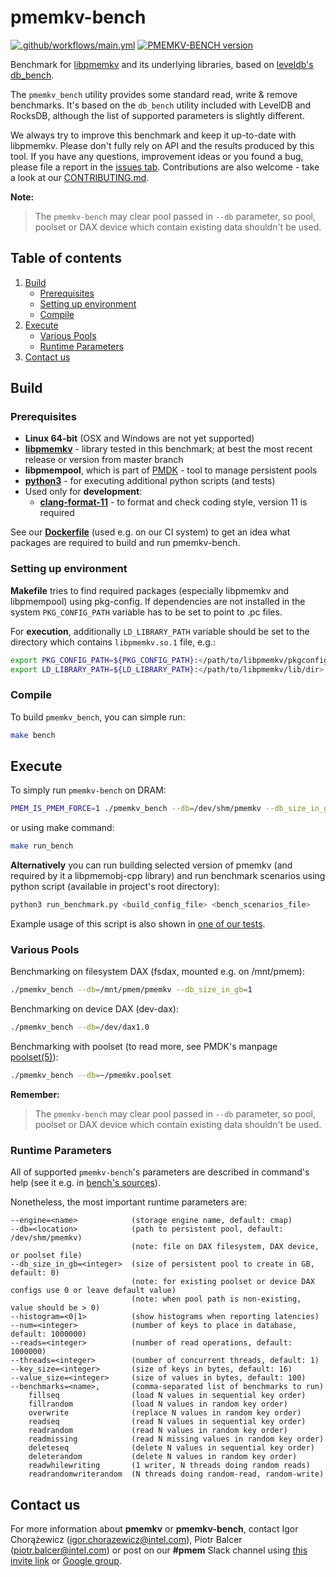 # pmemkv-bench

[![.github/workflows/main.yml](https://github.com/pmem/pmemkv-bench/actions/workflows/main.yml/badge.svg)](https://github.com/pmem/pmemkv-bench/actions/workflows/main.yml)
[![PMEMKV-BENCH version](https://img.shields.io/github/tag/pmem/pmemkv-bench.svg)](https://github.com/pmem/pmemkv-bench/releases/latest)

Benchmark for [libpmemkv](https://github.com/pmem/pmemkv/) and its underlying libraries,
based on [leveldb's db_bench](https://github.com/google/leveldb).

The `pmemkv_bench` utility provides some standard read, write & remove benchmarks. It's
based on the `db_bench` utility included with LevelDB and RocksDB, although the
list of supported parameters is slightly different.

We always try to improve this benchmark and keep it up-to-date with libpmemkv.
Please don't fully rely on API and the results produced by this tool.
If you have any questions, improvement ideas or you found a bug,
please file a report in the [issues tab](https://github.com/pmem/pmemkv-bench/issues).
Contributions are also welcome - take a look at our [CONTRIBUTING.md](CONTRIBUTING.md).

**Note:**
>The `pmemkv-bench` may clear pool passed in `--db` parameter, so pool, poolset or DAX
>device which contain existing data shouldn't be used.

## Table of contents

1. [Build](#build)
    - [Prerequisites](#prerequisites)
    - [Setting up environment](#setting-up-environment)
    - [Compile](#compile)
2. [Execute](#execute)
    - [Various Pools](#various-pools)
    - [Runtime Parameters](#runtime-parameters)
3. [Contact us](#contact-us)

## Build

### Prerequisites

* **Linux 64-bit** (OSX and Windows are not yet supported)
* [**libpmemkv**](https://github.com/pmem/pmemkv) - library tested in this benchmark;
    at best the most recent release or version from master branch
* **libpmempool**, which is part of [PMDK](https://github.com/pmem/pmdk) - tool to manage persistent pools
* [**python3**](https://www.python.org/download/releases/3.0/) - for executing additional python scripts (and tests)
* Used only for **development**:
	* [**clang-format-11**](https://clang.llvm.org/docs/ClangFormat.html) -
        to format and check coding style, version 11 is required

See our **[Dockerfile](./Dockerfile)** (used e.g. on our CI system) to get an idea what packages
are required to build and run pmemkv-bench.

### Setting up environment

**Makefile** tries to find required packages (especially libpmemkv and libpmempool)
using pkg-config. If dependencies are not installed in the system
`PKG_CONFIG_PATH` variable has to be set to point to .pc files.

For **execution**, additionally `LD_LIBRARY_PATH` variable should be set
to the directory which contains `libpmemkv.so.1` file, e.g.:

```sh
export PKG_CONFIG_PATH=${PKG_CONFIG_PATH}:</path/to/libpmemkv/pkgconfig/dir>
export LD_LIBRARY_PATH=${LD_LIBRARY_PATH}:</path/to/libpmemkv/lib/dir>
```

### Compile
To build `pmemkv_bench`, you can simple run:

```sh
make bench
```

## Execute

To simply run `pmemkv-bench` on DRAM:

```sh
PMEM_IS_PMEM_FORCE=1 ./pmemkv_bench --db=/dev/shm/pmemkv --db_size_in_gb=1
```

or using make command:

```sh
make run_bench
```

**Alternatively** you can run building selected version of pmemkv
(and required by it a libpmemobj-cpp library) and run benchmark scenarios
using python script (available in project's root directory):

```sh
python3 run_benchmark.py <build_config_file> <bench_scenarios_file>
```

Example usage of this script is also shown in
[one of our tests](./tests/test.py#L49).

### Various Pools

Benchmarking on filesystem DAX (fsdax, mounted e.g. on /mnt/pmem):

```sh
./pmemkv_bench --db=/mnt/pmem/pmemkv --db_size_in_gb=1
```

Benchmarking on device DAX (dev-dax):

```sh
./pmemkv_bench --db=/dev/dax1.0
```

Benchmarking with poolset (to read more, see PMDK's manpage
[poolset(5)](https://pmem.io/pmdk/manpages/linux/master/poolset/poolset.5)):

```sh
./pmemkv_bench --db=~/pmemkv.poolset
```

**Remember:**
>The `pmemkv-bench` may clear pool passed in `--db` parameter, so pool, poolset or DAX
>device which contain existing data shouldn't be used.

### Runtime Parameters

All of supported `pmemkv-bench`'s parameters are described in command's help
(see it e.g. in [bench's sources](./bench/db_bench.cc#L36)).

Nonetheless, the most important runtime parameters are:

```
--engine=<name>            (storage engine name, default: cmap)
--db=<location>            (path to persistent pool, default: /dev/shm/pmemkv)
                           (note: file on DAX filesystem, DAX device, or poolset file)
--db_size_in_gb=<integer>  (size of persistent pool to create in GB, default: 0)
                           (note: for existing poolset or device DAX configs use 0 or leave default value)
                           (note: when pool path is non-existing, value should be > 0)
--histogram=<0|1>          (show histograms when reporting latencies)
--num=<integer>            (number of keys to place in database, default: 1000000)
--reads=<integer>          (number of read operations, default: 1000000)
--threads=<integer>        (number of concurrent threads, default: 1)
--key_size=<integer>       (size of keys in bytes, default: 16)
--value_size=<integer>     (size of values in bytes, default: 100)
--benchmarks=<name>,       (comma-separated list of benchmarks to run)
    fillseq                (load N values in sequential key order)
    fillrandom             (load N values in random key order)
    overwrite              (replace N values in random key order)
    readseq                (read N values in sequential key order)
    readrandom             (read N values in random key order)
    readmissing            (read N missing values in random key order)
    deleteseq              (delete N values in sequential key order)
    deleterandom           (delete N values in random key order)
    readwhilewriting       (1 writer, N threads doing random reads)
    readrandomwriterandom  (N threads doing random-read, random-write)
```

## Contact us

For more information about **pmemkv** or **pmemkv-bench**, contact Igor Chorążewicz (igor.chorazewicz@intel.com),
Piotr Balcer (piotr.balcer@intel.com) or post on our **#pmem** Slack channel using
[this invite link](https://join.slack.com/t/pmem-io/shared_invite/enQtNzU4MzQ2Mzk3MDQwLWQ1YThmODVmMGFkZWI0YTdhODg4ODVhODdhYjg3NmE4N2ViZGI5NTRmZTBiNDYyOGJjYTIyNmZjYzQxODcwNDg) or [Google group](https://groups.google.com/group/pmem).
